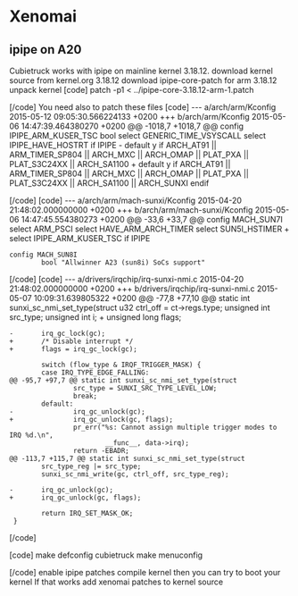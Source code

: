 # Xenomai
## ipipe on A20
Cubietruck works with ipipe on mainline kernel 3.18.12. 
download kernel source from kernel.org 3.18.12 download ipipe-core-patch for arm 3.18.12 
unpack kernel 
[code] 
    patch -p1 < ../ipipe-core-3.18.12-arm-1.patch
    
[/code]
You need also to patch these files 
[code] 
    --- a/arch/arm/Kconfig     2015-05-12 09:05:30.566224133 +0200
    +++ b/arch/arm/Kconfig     2015-05-06 14:47:39.464380270 +0200
    @@ -1018,7 +1018,7 @@ config IPIPE_ARM_KUSER_TSC
            bool
            select GENERIC_TIME_VSYSCALL
            select IPIPE_HAVE_HOSTRT if IPIPE
    -       default y if ARCH_AT91 || ARM_TIMER_SP804 || ARCH_MXC || ARCH_OMAP || PLAT_PXA || PLAT_S3C24XX || ARCH_SA1100
    +       default y if ARCH_AT91 || ARM_TIMER_SP804 || ARCH_MXC || ARCH_OMAP || PLAT_PXA || PLAT_S3C24XX || ARCH_SA1100 || ARCH_SUNXI
     endif
    
[/code]
[code] 
    --- a/arch/arm/mach-sunxi/Kconfig  2015-04-20 21:48:02.000000000 +0200
    +++ b/arch/arm/mach-sunxi/Kconfig  2015-05-06 14:47:45.554380273 +0200
    @@ -33,6 +33,7 @@ config MACH_SUN7I
            select ARM_PSCI
            select HAVE_ARM_ARCH_TIMER
            select SUN5I_HSTIMER
    +       select IPIPE_ARM_KUSER_TSC if IPIPE
    
    config MACH_SUN8I
            bool "Allwinner A23 (sun8i) SoCs support"
    
[/code]
[code] 
    --- a/drivers/irqchip/irq-sunxi-nmi.c      2015-04-20 21:48:02.000000000 +0200
    +++ b/drivers/irqchip/irq-sunxi-nmi.c      2015-05-07 10:09:31.639805322 +0200
    @@ -77,8 +77,10 @@ static int sunxi_sc_nmi_set_type(struct
            u32 ctrl_off = ct->regs.type;
            unsigned int src_type;
            unsigned int i;
    +       unsigned long flags;
    
    -       irq_gc_lock(gc);
    +       /* Disable interrupt */
    +       flags = irq_gc_lock(gc);
    
            switch (flow_type & IRQF_TRIGGER_MASK) {
            case IRQ_TYPE_EDGE_FALLING:
    @@ -95,7 +97,7 @@ static int sunxi_sc_nmi_set_type(struct
                    src_type = SUNXI_SRC_TYPE_LEVEL_LOW;
                    break;
            default:
    -               irq_gc_unlock(gc);
    +               irq_gc_unlock(gc, flags);
                    pr_err("%s: Cannot assign multiple trigger modes to IRQ %d.\n",
                            __func__, data->irq);
                    return -EBADR;
    @@ -113,7 +115,7 @@ static int sunxi_sc_nmi_set_type(struct
            src_type_reg |= src_type;
            sunxi_sc_nmi_write(gc, ctrl_off, src_type_reg);
    
    -       irq_gc_unlock(gc);
    +       irq_gc_unlock(gc, flags);
    
            return IRQ_SET_MASK_OK;
     }
    
[/code]
  

[code] 
    make defconfig cubietruck
    make menuconfig
    
[/code]
enable ipipe patches 
compile kernel 
then you can try to boot your kernel If that works add xenomai patches to kernel source
